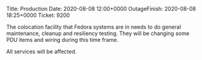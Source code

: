 Title: Production
Date: 2020-08-08 12:00+0000
OutageFinish: 2020-08-08 18:25+0000
Ticket: 9200

The colocation facility that Fedora systems are in needs to do general maintenance, 
cleanup and resiliency testing. They will be changing some PDU items and wiring 
during this time frame.

All services will be affected.